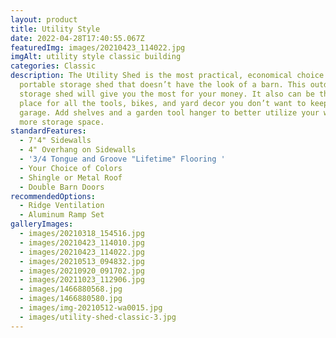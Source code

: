 ```yaml
---
layout: product
title: Utility Style
date: 2022-04-28T17:40:55.067Z
featuredImg: images/20210423_114022.jpg
imgAlt: utility style classic building
categories: Classic
description: The Utility Shed is the most practical, economical choice for a
  portable storage shed that doesn’t have the look of a barn. This outdoor
  storage shed will give you the most for your money. It also can be the storage
  place for all the tools, bikes, and yard decor you don’t want to keep in your
  garage. Add shelves and a garden tool hanger to better utilize your walls for
  more storage space.
standardFeatures:
  - 7'4" Sidewalls
  - 4" Overhang on Sidewalls
  - '3/4 Tongue and Groove "Lifetime" Flooring '
  - Your Choice of Colors
  - Shingle or Metal Roof
  - Double Barn Doors
recommendedOptions:
  - Ridge Ventilation
  - Aluminum Ramp Set
galleryImages:
  - images/20210318_154516.jpg
  - images/20210423_114010.jpg
  - images/20210423_114022.jpg
  - images/20210513_094832.jpg
  - images/20210920_091702.jpg
  - images/20211023_112906.jpg
  - images/1466880568.jpg
  - images/1466880580.jpg
  - images/img-20210512-wa0015.jpg
  - images/utility-shed-classic-3.jpg
---
```

